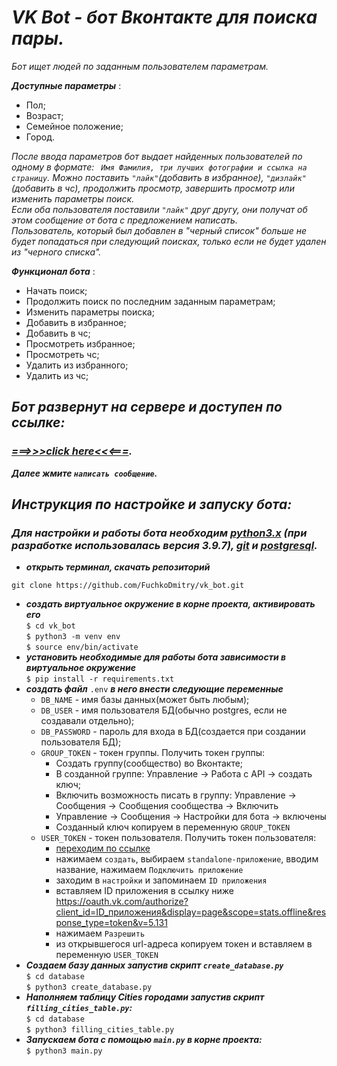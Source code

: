# ***VK Bot - бот Вконтакте для поиска пары.***

*Бот ищет людей по заданным пользователем параметрам.*

***Доступные параметры*** :  
* Пол;
* Возраст;
* Семейное положение;
* Город.

*После ввода параметров бот выдает найденных пользователей по одному в формате: ``` Имя Фамилия, три лучших фотографии
 и ссылка на страницу```.    Можно поставить `"лайк"`(добавить в избранное), `"дизлайк"`(добавить в чс), продолжить просмотр,
 завершить просмотр или изменить параметры поиск.  
Если оба пользователя поставили `"лайк"`
друг другу, они получат об этом сообщение от бота с предложением написать.  
Пользователь, который был добавлен в "черный список" больше не будет попадаться при 
следующий поисках, только если не будет удален из "черного списка".*

***Функционал бота*** :
* Начать поиск;
* Продолжить поиск по последним заданным параметрам;
* Изменить параметры поиска;
* Добавить в избранное;
* Добавить в чс;
* Просмотреть избранное;
* Просмотреть чс;
* Удалить из избранного;
* Удалить из чс;

## ***Бот развернут на сервере и доступен по ссылке:***
### ***[===>>>click here<<<===](https://vk.com/club210971308).***

***Далее жмите `написать сообщение`.***


## ***Инструкция по настройке и запуску бота:***
### ***Для настройки и работы бота необходим [***python3.x***](https://www.python.org/) (при разработке использовалась версия 3.9.7), [***git***](https://git-scm.com/) и [***postgresql***](https://www.postgresql.org/).***
* ***открыть терминал, скачать репозиторий*** 
```git
git clone https://github.com/FuchkoDmitry/vk_bot.git
```
* ***создать виртуальное окружение в корне проекта, активировать его***  
`$ cd vk_bot`  
`$ python3 -m venv env`   
`$ source env/bin/activate`
* ***установить необходимые для работы бота зависимости в виртуальное окружение***  
`$ pip install -r requirements.txt`
* ***создать файл*** `.env` ***в него внести следующие переменные***
    * `DB_NAME` - имя базы данных(может быть любым);
    * `DB_USER` - имя пользователя БД(обычно postgres, если не создавали отдельно);
    * `DB_PASSWORD` - пароль для входа в БД(создается при создании пользователя БД);
    * `GROUP_TOKEN` - токен группы. Получить токен группы:
        * Создать группу(сообщество) во Вконтакте;
        * В созданной группе: Управление -> Работа с API -> создать ключ;
        * Включить возможность писать в группу: Управление -> Сообщения -> Сообщения сообщества -> Включить
        * Управление -> Сообщения -> Настройки для бота -> включены
        * Созданный ключ копируем в переменную `GROUP_TOKEN`
    * `USER_TOKEN` - токен пользователя. Получить токен пользователя:
        * [переходим по ссылке](https://vk.com/apps?act=manage)
        * нажимаем `создать`, выбираем `standalone-приложение`, вводим название, нажимаем `Подключить приложение`
        * заходим в `настройки` и запоминаем  `ID приложения`
        * вставляем ID приложения в ссылку ниже https://oauth.vk.com/authorize?client_id=ID_приложения&display=page&scope=stats.offline&response_type=token&v=5.131
        * нажимаем `Разрешить`
        * из открывшегося url-адреса копируем токен и вставляем в переменную `USER_TOKEN`
* ***Создаем базу данных запустив скрипт `create_database.py`***  
`$ cd database`  
`$ python3 create_database.py`
* ***Наполняем таблицу Cities городами запустив скрипт `filling_cities_table.py`:***  
`$ cd database`  
`$ python3 filling_cities_table.py`
* ***Запускаем бота с помощью `main.py` в корне проекта:***  
`$ python3 main.py`


